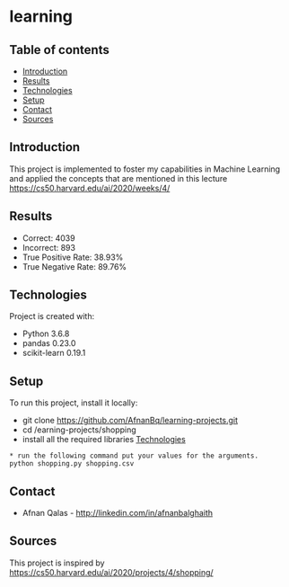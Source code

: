 # learning 

## Table of contents
* [Introduction](#introduction)
* [Results](#results)
* [Technologies](#technologies)
* [Setup](#setup)
* [Contact](#contact)
* [Sources](#sources)

## Introduction
This project is implemented to foster my capabilities in Machine Learning and applied the concepts that are mentioned in this lecture https://cs50.harvard.edu/ai/2020/weeks/4/

## Results
* Correct: 4039
* Incorrect: 893
* True Positive Rate: 38.93%
* True Negative Rate: 89.76%

## Technologies
Project is created with:
* Python 3.6.8
* pandas 0.23.0
* scikit-learn 0.19.1

## Setup
To run this project, install it locally:
* git clone https://github.com/AfnanBq/learning-projects.git
* cd /earning-projects/shopping
* install all the required libraries [Technologies](#technologies)
```
* run the following command put your values for the arguments.
python shopping.py shopping.csv

```
## Contact
* Afnan Qalas - http://linkedin.com/in/afnanbalghaith

## Sources
This project is inspired by https://cs50.harvard.edu/ai/2020/projects/4/shopping/
